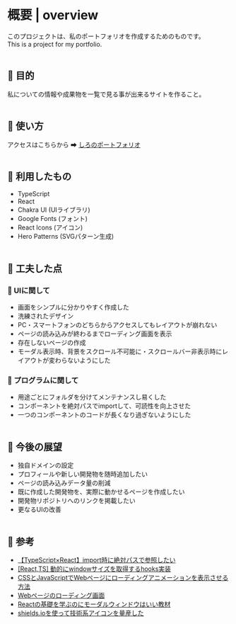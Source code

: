 # 概要 | overview
このプロジェクトは、私のポートフォリオを作成するためのものです。
<br>
This is a project for my portfolio.
<br><br>

## 🔷 目的
私についての情報や成果物を一覧で見る事が出来るサイトを作ること。
<br><br>

## 🔷 使い方
アクセスはこちらから ➡ [しろのポートフォリオ](https://www.ksr03.com/)
<br><br>

## 🔷 利用したもの
* TypeScript
* React
* Chakra UI (UIライブラリ)
* Google Fonts (フォント)
* React Icons (アイコン)
* Hero Patterns (SVGパターン生成)
<br><br>
## 🔷 工夫した点

### 🔸 UIに関して
* 画面をシンプルに分かりやすく作成した
* 洗練されたデザイン
* PC・スマートフォンのどちらからアクセスしてもレイアウトが崩れない
* ページの読み込みが終わるまでローディング画面を表示
* 存在しないページの作成
* モーダル表示時、背景をスクロール不可能に・スクロールバー非表示時にレイアウトが変わらないようにした

### 🔸 プログラムに関して
* 用途ごとにフォルダを分けてメンテナンスし易くした
* コンポーネントを絶対パスでimportして、可読性を向上させた
* 一つのコンポーネントのコードが長くなり過ぎないようにした
<br><br>

## 🔷 今後の展望
* 独自ドメインの設定
* プロフィールや新しい開発物を随時追加したい
* ページの読み込みデータ量の削減
* 既に作成した開発物を、実際に動かせるページを作成したい
* 開発物リポジトリへのリンクを掲載したい
* 更なるUIの改善
<br><br>

## 🔷 参考
* [【TypeScript×React】import時に絶対パスで参照したい](https://zenn.dev/jumonji/articles/0c1722f4d111f1)
* [[React,TS] 動的にwindowサイズを取得するhooks実装](https://zenn.dev/kenghaya/articles/6020b6192dadec)
* [CSSとJavaScriptでWebページにローディングアニメーションを表示させる方法](https://www.webcreatorbox.com/tech/loading-animation)
* [Webページのローディング画面](https://qiita.com/tnakagawa/items/13246a6516b61f35d2f9)
* [Reactの基礎を学ぶのにモーダルウィンドウはいい教材](https://reffect.co.jp/react/react-modal/)
* [shields.ioを使って技術系アイコンを量産した](https://qiita.com/s-yoshiki/items/436bbe1f7160b610b05c)
